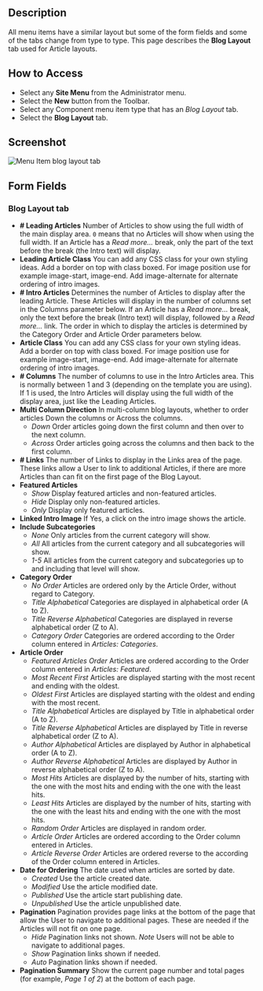 <!-- Filename: Help6.x:Menu_Item_Blog_Layout / Display title: Menu Item Blog Layout -->

## Description

All menu items have a similar layout but some of the form fields and
some of the tabs change from type to type. This page describes the
**Blog Layout** tab used for Article layouts. 

## How to Access

* Select any **Site Menu** from the Administrator menu.
* Select the **New** button from the Toolbar.
* Select any Component menu item type that has an *Blog Layout* tab.
* Select the **Blog Layout** tab.

## Screenshot

![Menu Item blog layout tab](../../../en/images/menu-items-common/articles-category-blog-blog-layout-tab.png)

## Form Fields

### Blog Layout tab

- **\# Leading Articles** Number of Articles to show using the full
  width of the main display area. `0` means that no Articles will show
  when using the full width. If an Article has a *Read more...* break,
  only the part of the text before the break (the Intro text) will
  display.
- **Leading Article Class** You can add any CSS class for your own
  styling ideas. Add a border on top with class boxed. For image position
  use for example image-start, image-end. Add image-alternate for
  alternate ordering of intro images.
- **\# Intro Articles** Determines the number of Articles to display
  after the leading Article. These Articles will display in the number
  of columns set in the Columns parameter below. If an Article has a
  *Read more...* break, only the text before the break (Intro text) will
  display, followed by a *Read more...* link. The order in which to
  display the articles is determined by the Category Order and Article
  Order parameters below.
- **Article Class** You can add any CSS class for your own styling
  ideas. Add a border on top with class boxed. For image position use for
  example image-start, image-end. Add image-alternate for alternate
  ordering of intro images.
- **\# Columns** The number of columns to use in the Intro Articles
  area. This is normally between 1 and 3 (depending on the template you
  are using). If 1 is used, the Intro Articles will display using the
  full width of the display area, just like the Leading Articles.
- **Multi Column Direction** In multi-column blog layouts, whether to
  order articles Down the columns or Across the columns.
  - *Down* Order articles going down the first column and then over to
	the next column.
  - *Across* Order articles going across the columns and then back to the
	first column.
- **\# Links** The number of Links to display in the Links area of the
  page. These links allow a User to link to additional Articles, if
  there are more Articles than can fit on the first page of the Blog
  Layout.
- **Featured Articles**
  - *Show* Display featured articles and non-featured articles.
  - *Hide* Display only non-featured articles.
  - *Only* Display only featured articles.
- **Linked Intro Image** If Yes, a click on the intro image shows the
  article.
- **Include Subcategories**
  - *None* Only articles from the current category will show.
  - *All* All articles from the current category and all subcategories
	will show.
  - *1-5* All articles from the current category and subcategories up to
	and including that level will show.
- **Category Order**
  - *No Order* Articles are ordered only by the Article Order, without
	regard to Category.
  - *Title Alphabetical* Categories are displayed in alphabetical order
	(A to Z).
  - *Title Reverse Alphabetical* Categories are displayed in reverse
	alphabetical order (Z to A).
  - *Category Order* Categories are ordered according to the Order column
	entered in *Articles: Categories*.
- **Article Order**
  - *Featured Articles Order* Articles are ordered according to the Order
	column entered in *Articles: Featured*.
  - *Most Recent First* Articles are displayed starting with the most
	recent and ending with the oldest.
  - *Oldest First* Articles are displayed starting with the oldest and
	ending with the most recent.
  - *Title Alphabetical* Articles are displayed by Title in alphabetical
	order (A to Z).
  - *Title Reverse Alphabetical* Articles are displayed by Title in
	reverse alphabetical order (Z to A).
  - *Author Alphabetical* Articles are displayed by Author in
	alphabetical order (A to Z).
  - *Author Reverse Alphabetical* Articles are displayed by Author in
	reverse alphabetical order (Z to A).
  - *Most Hits* Articles are displayed by the number of hits, starting
	with the one with the most hits and ending with the one with the
	least hits.
  - *Least Hits* Articles are displayed by the number of hits, starting
	with the one with the least hits and ending with the one with the
	most hits.
  - *Random Order* Articles are displayed in random order.
  - *Article Order* Articles are ordered according to the Order column
	entered in Articles.
  - *Article Reverse Order* Articles are ordered reverse to the according
	of the Order column entered in Articles.
- **Date for Ordering** The date used when articles are sorted by date.
  - *Created* Use the article created date.
  - *Modified* Use the article modified date.
  - *Published* Use the article start publishing date.
  - *Unpublished* Use the article unpublished date.
- **Pagination** Pagination provides page links at the bottom of the
  page that allow the User to navigate to additional pages. These are
  needed if the Articles will not fit on one page.
  - *Hide* Pagination links not shown. *Note* Users will not be able to
	navigate to additional pages.
  - *Show* Pagination links shown if needed.
  - *Auto* Pagination links shown if needed.
- **Pagination Summary** Show the current page number and total pages
  (for example, *Page 1 of 2*) at the bottom of each page.
